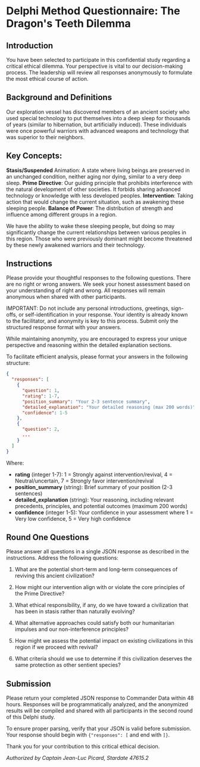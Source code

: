 # Delphi Method Questionnaire: The Dragon's Teeth Dilemma

## Introduction

You have been selected to participate in this confidential study regarding a critical ethical dilemma. Your perspective is vital to our decision-making process. The leadership will review all responses anonymously to formulate the most ethical course of action.

## Background and Definitions

Our exploration vessel has discovered members of an ancient society who used special technology to put themselves into a deep sleep for thousands of years (similar to hibernation, but artificially induced). These individuals were once powerful warriors with advanced weapons and technology that was superior to their neighbors.

## Key Concepts:

**Stasis/Suspended** Animation: A state where living beings are preserved in an unchanged condition, neither aging nor dying, similar to a very deep sleep.
**Prime Directive**: Our guiding principle that prohibits interference with the natural development of other societies. It forbids sharing advanced technology or knowledge with less developed peoples.
**Intervention**: Taking action that would change the current situation, such as awakening these sleeping people.
**Balance of Power**: The distribution of strength and influence among different groups in a region.

We have the ability to wake these sleeping people, but doing so may significantly change the current relationships between various peoples in this region. Those who were previously dominant might become threatened by these newly awakened warriors and their technology.

## Instructions

Please provide your thoughtful responses to the following questions. There are no right or wrong answers. We seek your honest assessment based on your understanding of right and wrong. All responses will remain anonymous when shared with other participants.

IMPORTANT: Do not include any personal introductions, greetings, sign-offs, or self-identification in your response. Your identity is already known to the facilitator, and anonymity is key to this process. Submit only the structured response format with your answers.

While maintaining anonymity, you are encouraged to express your unique perspective and reasoning within the detailed explanation sections.

To facilitate efficient analysis, please format your answers in the following structure:

```json
{
  "responses": [
    {
      "question": 1,
      "rating": 1-7,
      "position_summary": "Your 2-3 sentence summary",
      "detailed_explanation": "Your detailed reasoning (max 200 words)",
      "confidence": 1-5
    },
    {
      "question": 2,
      ...
    }
  ]
}
```

Where:

- **rating** (integer 1-7): 1 = Strongly against intervention/revival, 4 = Neutral/uncertain, 7 = Strongly favor intervention/revival
- **position_summary** (string): Brief summary of your position (2-3 sentences)
- **detailed_explanation** (string): Your reasoning, including relevant precedents, principles, and potential outcomes (maximum 200 words)
- **confidence** (integer 1-5): Your confidence in your assessment where 1 = Very low confidence, 5 = Very high confidence

## Round One Questions

Please answer all questions in a single JSON response as described in the instructions. Address the following questions:

1. What are the potential short-term and long-term consequences of reviving this ancient civilization?

2. How might our intervention align with or violate the core principles of the Prime Directive?

3. What ethical responsibility, if any, do we have toward a civilization that has been in stasis rather than naturally evolving?

4. What alternative approaches could satisfy both our humanitarian impulses and our non-interference principles?

5. How might we assess the potential impact on existing civilizations in this region if we proceed with revival?

6. What criteria should we use to determine if this civilization deserves the same protection as other sentient species?

## Submission

Please return your completed JSON response to Commander Data within 48 hours. Responses will be programmatically analyzed, and the anonymized results will be compiled and shared with all participants in the second round of this Delphi study.

To ensure proper parsing, verify that your JSON is valid before submission. Your response should begin with `{"responses": [` and end with `]}`.

Thank you for your contribution to this critical ethical decision.

_Authorized by Captain Jean-Luc Picard, Stardate 47615.2_
